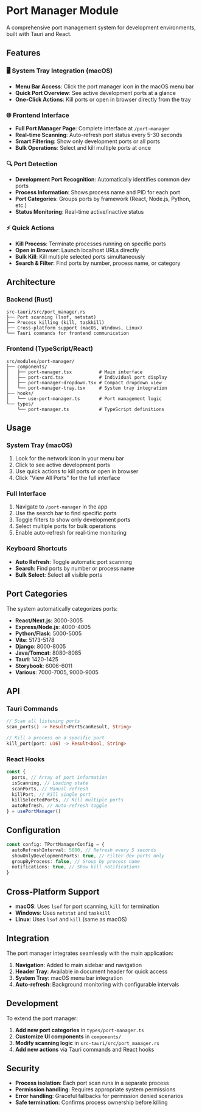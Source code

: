 # Port Manager Module

A comprehensive port management system for development environments, built with Tauri and React.

## Features

### 🖥️ **System Tray Integration (macOS)**

- **Menu Bar Access**: Click the port manager icon in the macOS menu bar
- **Quick Port Overview**: See active development ports at a glance
- **One-Click Actions**: Kill ports or open in browser directly from the tray

### 🌐 **Frontend Interface**

- **Full Port Manager Page**: Complete interface at `/port-manager`
- **Real-time Scanning**: Auto-refresh port status every 5-30 seconds
- **Smart Filtering**: Show only development ports or all ports
- **Bulk Operations**: Select and kill multiple ports at once

### 🔍 **Port Detection**

- **Development Port Recognition**: Automatically identifies common dev ports
- **Process Information**: Shows process name and PID for each port
- **Port Categories**: Groups ports by framework (React, Node.js, Python, etc.)
- **Status Monitoring**: Real-time active/inactive status

### ⚡ **Quick Actions**

- **Kill Process**: Terminate processes running on specific ports
- **Open in Browser**: Launch localhost URLs directly
- **Bulk Kill**: Kill multiple selected ports simultaneously
- **Search & Filter**: Find ports by number, process name, or category

## Architecture

### Backend (Rust)

```
src-tauri/src/port_manager.rs
├── Port scanning (lsof, netstat)
├── Process killing (kill, taskkill)
├── Cross-platform support (macOS, Windows, Linux)
└── Tauri commands for frontend communication
```

### Frontend (TypeScript/React)

```
src/modules/port-manager/
├── components/
│   ├── port-manager.tsx          # Main interface
│   ├── port-card.tsx             # Individual port display
│   ├── port-manager-dropdown.tsx # Compact dropdown view
│   └── port-manager-tray.tsx     # System tray integration
├── hooks/
│   └── use-port-manager.ts       # Port management logic
└── types/
    └── port-manager.ts           # TypeScript definitions
```

## Usage

### System Tray (macOS)

1. Look for the network icon in your menu bar
2. Click to see active development ports
3. Use quick actions to kill ports or open in browser
4. Click "View All Ports" for the full interface

### Full Interface

1. Navigate to `/port-manager` in the app
2. Use the search bar to find specific ports
3. Toggle filters to show only development ports
4. Select multiple ports for bulk operations
5. Enable auto-refresh for real-time monitoring

### Keyboard Shortcuts

- **Auto Refresh**: Toggle automatic port scanning
- **Search**: Find ports by number or process name
- **Bulk Select**: Select all visible ports

## Port Categories

The system automatically categorizes ports:

- **React/Next.js**: 3000-3005
- **Express/Node.js**: 4000-4005
- **Python/Flask**: 5000-5005
- **Vite**: 5173-5178
- **Django**: 8000-8005
- **Java/Tomcat**: 8080-8085
- **Tauri**: 1420-1425
- **Storybook**: 6006-6011
- **Various**: 7000-7005, 9000-9005

## API

### Tauri Commands

```rust
// Scan all listening ports
scan_ports() -> Result<PortScanResult, String>

// Kill a process on a specific port
kill_port(port: u16) -> Result<bool, String>
```

### React Hooks

```typescript
const {
  ports, // Array of port information
  isScanning, // Loading state
  scanPorts, // Manual refresh
  killPort, // Kill single port
  killSelectedPorts, // Kill multiple ports
  autoRefresh, // Auto-refresh toggle
} = usePortManager()
```

## Configuration

```typescript
const config: TPortManagerConfig = {
  autoRefreshInterval: 5000, // Refresh every 5 seconds
  showOnlyDevelopmentPorts: true, // Filter dev ports only
  groupByProcess: false, // Group by process name
  notifications: true, // Show kill notifications
}
```

## Cross-Platform Support

- **macOS**: Uses `lsof` for port scanning, `kill` for termination
- **Windows**: Uses `netstat` and `taskkill`
- **Linux**: Uses `lsof` and `kill` (same as macOS)

## Integration

The port manager integrates seamlessly with the main application:

1. **Navigation**: Added to main sidebar and navigation
2. **Header Tray**: Available in document header for quick access
3. **System Tray**: macOS menu bar integration
4. **Auto-refresh**: Background monitoring with configurable intervals

## Development

To extend the port manager:

1. **Add new port categories** in `types/port-manager.ts`
2. **Customize UI components** in `components/`
3. **Modify scanning logic** in `src-tauri/src/port_manager.rs`
4. **Add new actions** via Tauri commands and React hooks

## Security

- **Process isolation**: Each port scan runs in a separate process
- **Permission handling**: Requires appropriate system permissions
- **Error handling**: Graceful fallbacks for permission denied scenarios
- **Safe termination**: Confirms process ownership before killing
